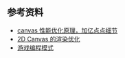 ## 参考资料

- [canvas 性能优化原理，加亿点点细节](https://blog.kuaitu.cc/2024/09/11/canvas%20%E6%80%A7%E8%83%BD%E4%BC%98%E5%8C%96%E5%8E%9F%E7%90%86%EF%BC%8C%E5%8A%A0%E4%BA%BF%E7%82%B9%E7%82%B9%E7%BB%86%E8%8A%82/)
- [2D Canvas 的渲染优化](https://www.cnblogs.com/tongbowen/articles/14925816.html)
- [游戏编程模式](https://gpp.tkchu.me/)
